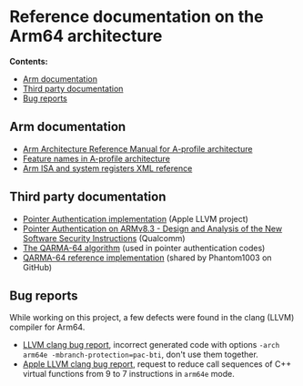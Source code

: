 # Reference documentation on the Arm64 architecture

**Contents:**

* [Arm documentation](#arm-documentation)
* [Third party documentation](#third-party-documentation)
* [Bug reports](#bug-reports)

## Arm documentation

- [Arm Architecture Reference Manual for A-profile architecture](https://developer.arm.com/documentation/ddi0487/latest)
- [Feature names in A-profile architecture](https://developer.arm.com/downloads/-/exploration-tools/feature-names-for-a-profile)
- [Arm ISA and system registers XML reference](https://developer.arm.com/downloads/-/exploration-tools)

## Third party documentation

- [Pointer Authentication implementation](https://github.com/apple/llvm-project/blob/apple/main/clang/docs/PointerAuthentication.rst) (Apple LLVM project)
- [Pointer Authentication on ARMv8.3 - Design and Analysis of the New Software Security Instructions](https://www.qualcomm.com/content/dam/qcomm-martech/dm-assets/documents/pointer-auth-v7.pdf) (Qualcomm)
- [The QARMA-64 algorithm](https://eprint.iacr.org/2016/444.pdf) (used in pointer authentication codes)
- [QARMA-64 reference implementation](https://github.com/Phantom1003/QARMA64) (shared by Phantom1003 on GitHub)

## Bug reports

While working on this project, a few defects were found in the clang (LLVM) compiler for Arm64.

- [LLVM clang bug report](https://github.com/llvm/llvm-project/issues/60239), incorrect generated code with options `-arch arm64e -mbranch-protection=pac-bti`, don't use them together.
- [Apple LLVM clang bug report](https://github.com/apple/llvm-project/issues/6307), request to reduce call sequences of C++ virtual functions from 9 to 7 instructions in `arm64e` mode.
